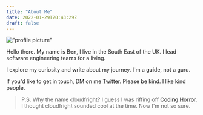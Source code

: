 ```yaml
---
title: "About Me"
date: 2022-01-29T20:43:29Z
draft: false
---
```


!["profile picture"](/common/profile-pic2-circle.jpg)

Hello there. My name is Ben, I live in the South East of the UK. I lead software engineering teams for a living. 

I explore my curiosity and write about my journey. I'm a guide, not a guru.

If you'd like to get in touch, DM on me [Twitter](https://twitter.com/cloudfright). Please be kind. I like kind people. 


> P.S. Why the name cloudfright? I guess I was riffing off [Coding Horror](https://blog.codinghorror.com/). I thought cloudfright sounded cool at the time. Now I'm not so sure.
